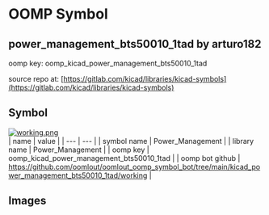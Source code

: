 # OOMP Symbol  
## power_management_bts50010_1tad  by arturo182  
  
oomp key: oomp_kicad_power_management_bts50010_1tad  
  
source repo at: [https://gitlab.com/kicad/libraries/kicad-symbols](https://gitlab.com/kicad/libraries/kicad-symbols)  
## Symbol  
  
[![working.png](working_600.png)](working.png)  
| name | value | 
| --- | --- | 
| symbol name | Power_Management | 
| library name | Power_Management | 
| oomp key | oomp_kicad_power_management_bts50010_1tad | 
| oomp bot github | https://github.com/oomlout/oomlout_oomp_symbol_bot/tree/main/kicad_power_management_bts50010_1tad/working | 
## Images  
